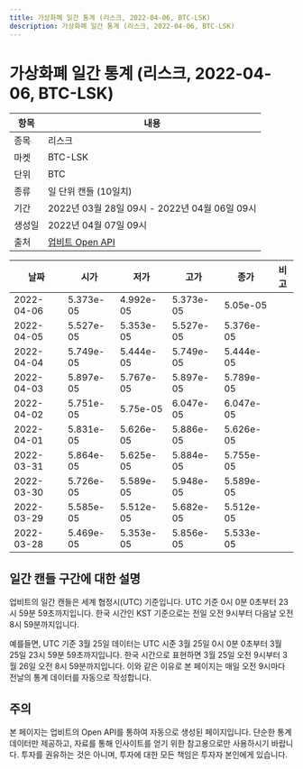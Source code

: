 ```yaml
---
title: 가상화폐 일간 통계 (리스크, 2022-04-06, BTC-LSK)
description: 가상화폐 일간 통계 (리스크, 2022-04-06, BTC-LSK)
---
```



가상화폐 일간 통계 (리스크, 2022-04-06, BTC-LSK)
===

|항목|내용|
|--|--|
|종목|리스크|
|마켓|BTC-LSK|
|단위|BTC|
|종류|일 단위 캔들 (10일치)|
|기간|2022년 03월 28일 09시 - 2022년 04월 06일 09시|
|생성일|2022년 04월 07일 09시|
|출처|[업비트 Open API](https://docs.upbit.com)|


|날짜|시가|저가|고가|종가|비고|
|--|--|--|--|--|--|
|2022-04-06|5.373e-05|4.992e-05|5.373e-05|5.05e-05|    |
|2022-04-05|5.527e-05|5.353e-05|5.527e-05|5.376e-05|    |
|2022-04-04|5.749e-05|5.444e-05|5.749e-05|5.444e-05|    |
|2022-04-03|5.897e-05|5.767e-05|5.897e-05|5.789e-05|    |
|2022-04-02|5.751e-05|5.75e-05|6.047e-05|6.047e-05|    |
|2022-04-01|5.831e-05|5.626e-05|5.886e-05|5.626e-05|    |
|2022-03-31|5.864e-05|5.625e-05|5.884e-05|5.755e-05|    |
|2022-03-30|5.726e-05|5.589e-05|5.948e-05|5.589e-05|    |
|2022-03-29|5.585e-05|5.512e-05|5.682e-05|5.512e-05|    |
|2022-03-28|5.469e-05|5.353e-05|5.856e-05|5.533e-05|    |


일간 캔들 구간에 대한 설명
---


업비트의 일간 캔들은 세계 협정시(UTC) 기준입니다. 
UTC 기준 0시 0분 0초부터 23시 59분 59초까지입니다. 
한국 시간인 KST 기준으로는 전일 오전 9시부터 다음날 오전 8시 59분까지입니다. 


예를들면, UTC 기준 3월 25일 데이터는 UTC 시준 3월 25일 0시 0분 0초부터 3월 25일 23시 59분 59초까지입니다. 
한국 시간으로 표현하면 3월 25일 오전 9시부터 3월 26일 오전 8시 59분까지입니다. 
이와 같은 이유로 본 페이지는 매일 오전 9시마다 전날의 통계 데이터를 자동으로 작성합니다. 


주의
---


본 페이지는 업비트의 Open API를 통하여 자동으로 생성된 페이지입니다. 
단순한 통계 데이터만 제공하고, 자료를 통해 인사이트를 얻기 위한 참고용으로만 사용하시기 바랍니다. 
투자를 권유하는 것은 아니며, 투자에 대한 모든 책임은 투자자 본인에게 있습니다. 
